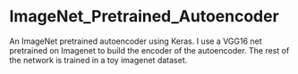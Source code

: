 # ImageNet_Pretrained_Autoencoder
An ImageNet pretrained autoencoder using Keras. I use a VGG16 net pretrained on Imagenet to build the encoder of the autoencoder. The rest of the network is trained in a toy imagenet dataset.
